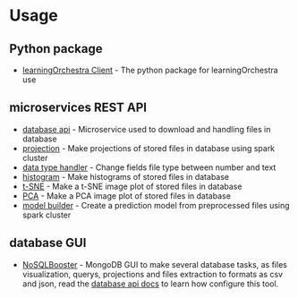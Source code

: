 # Usage
## Python package
* [learningOrchestra Client](https://riibeirogabriel.github.io/learningOrchestra/learning_orchestra_client_package) - The python package for learningOrchestra use

## microservices REST API
* [database api](https://riibeirogabriel.github.io/learningOrchestra/database_api) - 
Microservice used to download and handling files in database
* [projection](https://riibeirogabriel.github.io/learningOrchestra/projection) - 
Make projections of stored files in database using spark cluster
* [data type handler](https://riibeirogabriel.github.io/learningOrchestra/data_type_handler) - 
Change fields file type between number and text
* [histogram](https://riibeirogabriel.github.io/learningOrchestra/histogram) - 
Make histograms of stored files in database
* [t-SNE](https://riibeirogabriel.github.io/learningOrchestra/t_sne) - 
Make a t-SNE image plot of stored files in database
* [PCA](https://riibeirogabriel.github.io/learningOrchestra/pca) - 
Make a PCA image plot of stored files in database
* [model builder](https://riibeirogabriel.github.io/learningOrchestra/model_builder) - 
Create a prediction model from preprocessed files using spark cluster

## database GUI
* [NoSQLBooster](https://nosqlbooster.com) - 
MongoDB GUI to make several database tasks, as files visualization, querys, 
projections and files extraction to formats as csv and json, read the 
[database api docs](https://riibeirogabriel.github.io/learningOrchestra/database_api) 
to learn how configure this tool.
